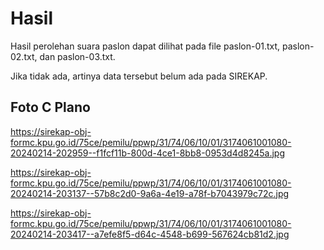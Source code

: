 # Hasil

Hasil perolehan suara paslon dapat dilihat pada file paslon-01.txt, paslon-02.txt, dan paslon-03.txt.

Jika tidak ada, artinya data tersebut belum ada pada SIREKAP.

## Foto C Plano

https://sirekap-obj-formc.kpu.go.id/75ce/pemilu/ppwp/31/74/06/10/01/3174061001080-20240214-202959--f1fcf11b-800d-4ce1-8bb8-0953d4d8245a.jpg

https://sirekap-obj-formc.kpu.go.id/75ce/pemilu/ppwp/31/74/06/10/01/3174061001080-20240214-203137--57b8c2d0-9a6a-4e19-a78f-b7043979c72c.jpg

https://sirekap-obj-formc.kpu.go.id/75ce/pemilu/ppwp/31/74/06/10/01/3174061001080-20240214-203417--a7efe8f5-d64c-4548-b699-567624cb81d2.jpg
